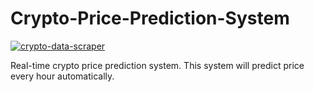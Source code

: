# Crypto-Price-Prediction-System
[![crypto-data-scraper](https://github.com/VAIBHAVPATEL97/Crypto-Price-Prediction-System/actions/workflows/data-scraper.yml/badge.svg?event=workflow_run)](https://github.com/VAIBHAVPATEL97/Crypto-Price-Prediction-System/actions/workflows/data-scraper.yml)

Real-time crypto price prediction system. This system will predict price every hour automatically. 
